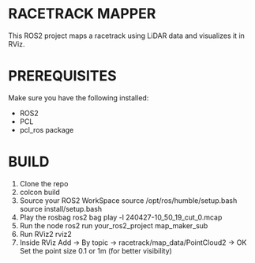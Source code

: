 # RACETRACK MAPPER

This ROS2 project maps a racetrack using LiDAR data and visualizes it in RViz.

# PREREQUISITES

Make sure you have the following installed:
  - ROS2
  - PCL
  - pcl_ros package

# BUILD

  1. Clone the repo
  2. colcon build
  3. Source your ROS2 WorkSpace
       source /opt/ros/humble/setup.bash
       source install/setup.bash
  4. Play the rosbag
       ros2 bag play -l 240427-10_50_19_cut_0.mcap
  5. Run the node
       ros2 run your_ros2_project map_maker_sub
  6. Run RViz2
       rviz2
  7. Inside RViz
       Add -> By topic -> racetrack/map_data/PointCloud2 -> OK
       Set the point size 0.1 or 1m (for better visibility)
     
